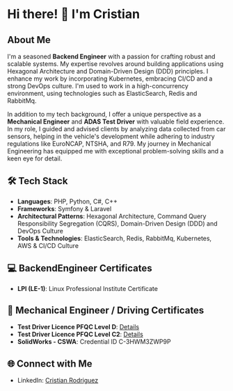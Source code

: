 # Hi there! 👋 I'm Cristian

## About Me

I'm a seasoned **Backend Engineer** with a passion for crafting robust and scalable systems. My expertise revolves around building applications using Hexagonal Architecture and Domain-Driven Design (DDD) principles. 
I enhance my work by incorporating Kubernetes, embracing CI/CD and a strong DevOps culture. I'm used to work in a high-concurrency environment, using technologies such as ElasticSearch, Redis and RabbitMq.

In addition to my tech background, I offer a unique perspective as a **Mechanical Engineer** and **ADAS Test Driver** with valuable field experience. In my role, I guided and advised clients by analyzing data collected from car sensors, helping in the vehicle's development while adhering to industry regulations like EuroNCAP, NTSHA, and R79. My journey in Mechanical Engineering has equipped me with exceptional problem-solving skills and a keen eye for detail.

## 🛠️ Tech Stack

- **Languages**: PHP, Python, C#, C++
- **Frameworks**: Symfony & Laravel
- **Architectural Patterns**: Hexagonal Architecture, Command Query Responsibility Segregation (CQRS), Domain-Driven Design (DDD) and DevOps Culture
- **Tools & Technologies**: ElasticSearch, Redis, RabbitMq, Kubernetes, AWS & CI/CD Culture

## 💻 BackendEngineer Certificates

- **LPI (LE-1)**: Linux Professional Institute Certificate

## 🚗 Mechanical Engineer / Driving Certificates

- **Test Driver Licence PFQC Level D**: [Details](https://www.applusidiada.com/global/en/what-we-do/service-sheet/driver-training)
- **Test Driver Licence PFQC Level C2**: [Details](https://www.applusidiada.com/global/en/what-we-do/service-sheet/driver-training)
- **SolidWorks - CSWA**: Credential ID C-3HWM3ZWP9P

## 🌐 Connect with Me

- LinkedIn: [Cristian Rodriguez](https://www.linkedin.com/in/cristian-rodriguez-crespo/)
